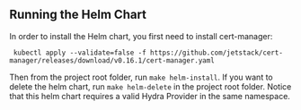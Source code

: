  ## Running the Helm Chart
 In order to install the Helm chart, you first need to install cert-manager:
```
 kubectl apply --validate=false -f https://github.com/jetstack/cert-manager/releases/download/v0.16.1/cert-manager.yaml
```
Then from the project root folder, run ```make helm-install```. If you want to delete the helm chart, run ```make helm-delete``` in the project root folder. Notice that this helm chart requires a valid Hydra Provider in the same namespace.